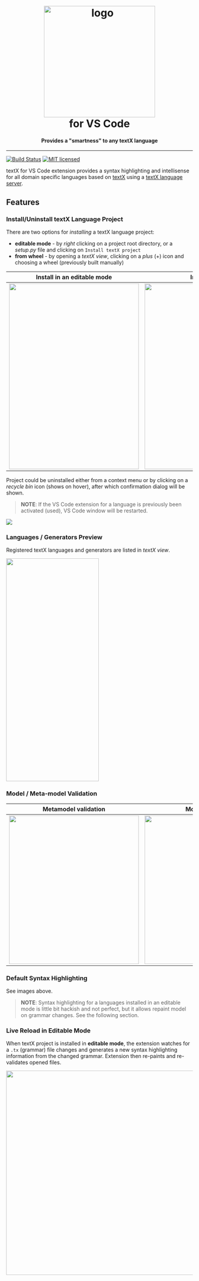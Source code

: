 <h1 align="center">
  <br>
    <img src="https://raw.githubusercontent.com/textX/textX/master/art/textX-logo.png?raw=true" alt="logo" width="300">
  <br>
  for VS Code
</h1>

<h4 align="center">Provides a "smartness" to any textX language</h4>

---

[![Build Status](https://dev.azure.com/textX/textX-LS/_apis/build/status/textX.textX-LS?branchName=master)](https://dev.azure.com/textX/textX-LS/_build/latest?branchName=master) [![MIT licensed](https://img.shields.io/cocoapods/l/AFNetworking.svg)](https://raw.githubusercontent.com/textX/textX-LS/master/LICENSE)

textX for VS Code extension provides a syntax highlighting and intellisense for all domain specific languages based on [textX](https://github.com/textX/textX) using a [textX language server](https://github.com/textX/textX-LS).

## Features

### Install/Uninstall textX Language Project

There are two options for _installing_ a textX language project:

- **editable mode** - by _right_ clicking on a project root directory, or a _setup.py_ file and clicking on `Install textX project`
- **from wheel** - by opening a _textX view_, clicking on a _plus_ (+) icon and choosing a wheel (previously built manually)

Install in an editable mode|  Install from a wheel
:-------------------------:|:-------------------------:
<img src="https://raw.githubusercontent.com/textX/textX-LS/master/client/media/install-project-editable.png" width="350" height="500" /> |  <img src="https://raw.githubusercontent.com/textX/textX-LS/master/client/media/install-project-wheel.png" width="400" height="500" />

Project could be uninstalled either from a context menu or by clicking on a _recycle bin_ icon (shows on hover), after which confirmation dialog will be shown.

> **NOTE**: If the VS Code extension for a language is previously been activated (used), VS Code window will be restarted.

<img src="https://raw.githubusercontent.com/textX/textX-LS/master/client/media/uninstall-project.png"/>

### Languages / Generators Preview

Registered textX languages and generators are listed in _textX view_.

<img src="https://raw.githubusercontent.com/textX/textX-LS/master/client/media/textX-view.png" width="250" height="600" />

### Model / Meta-model Validation

Metamodel validation|  Model validation
:-------------------------:|:-------------------------:
<img src="https://raw.githubusercontent.com/textX/textX-LS/master/client/media/metamodel-validation.png" width="350" height="400" /> |  <img src="https://raw.githubusercontent.com/textX/textX-LS/master/client/media/model-validation.png" width="350" height="400" />

### Default Syntax Highlighting

See images above.

> **NOTE**: Syntax highlighting for a languages installed in an editable mode is little bit hackish and not perfect, but it allows repaint model on grammar changes. See the following section.

### Live Reload in Editable Mode

When textX project is installed in **editable mode**, the extension watches for a `.tx` (grammar) file changes and generates a new syntax highlighting information from the changed grammar. Extension then re-paints and re-validates opened files.

<img src="https://raw.githubusercontent.com/textX/textX-LS/master/client/media/live-reload.png" width="800" height="550" />
